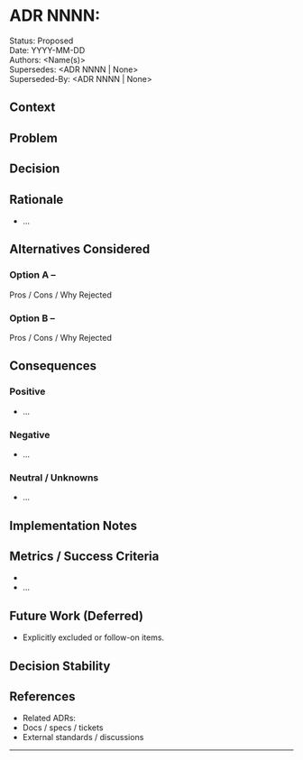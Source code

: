 <!--
MERGED ADR TEMPLATE

This consolidated template combines the concise action-focused structure from `template.md`
and the detailed guidance from the previous `adr-template.md`.

USAGE:
1. Copy this file to a new file named `NNNN-short-descriptive-title.md` where NNNN is the
   next zero-padded number (e.g., 0008, 0009).
2. Replace the placeholders below. Remove guidance comments (HTML comments) before accepting.
3. Keep accepted ADRs immutable (except for status transitions or adding Superseded notes).
-->

# ADR NNNN: <Descriptive Title>

Status: Proposed  
Date: YYYY-MM-DD  
Authors: <Name(s)>  
Supersedes: <ADR NNNN | None>  
Superseded-By: <ADR NNNN | None>

<!-- Brief one‑sentence summary of the decision. -->

## Context

<!-- What forces/constraints led here? Quantify scale, performance limits, stakeholders, risks. -->

## Problem

<!-- A crisp problem statement (objective phrasing, not a solution). -->

## Decision

<!-- Direct, active-voice statement of what is being adopted. Include scope boundaries. -->

## Rationale

<!-- Key drivers & trade-offs. Bullets encouraged for clarity. -->
- …

## Alternatives Considered

### Option A – <Name>

Pros / Cons / Why Rejected

### Option B – <Name>

Pros / Cons / Why Rejected

<!-- Add more options as needed; stay concise. -->

## Consequences

### Positive

- …

### Negative

- …

### Neutral / Unknowns

- …

## Implementation Notes

<!-- Migration steps, components touched, feature flags, rollout phases, testing focus. -->

## Metrics / Success Criteria

- <Outcome or KPI>
- …

## Future Work (Deferred)

- Explicitly excluded or follow-on items.

## Decision Stability

<!-- Conditions that would cause this ADR to be revisited/superseded. -->

## References

- Related ADRs: <List>
- Docs / specs / tickets
- External standards / discussions

---
<!-- DO NOT remove required sections; use N/A if truly not applicable. -->